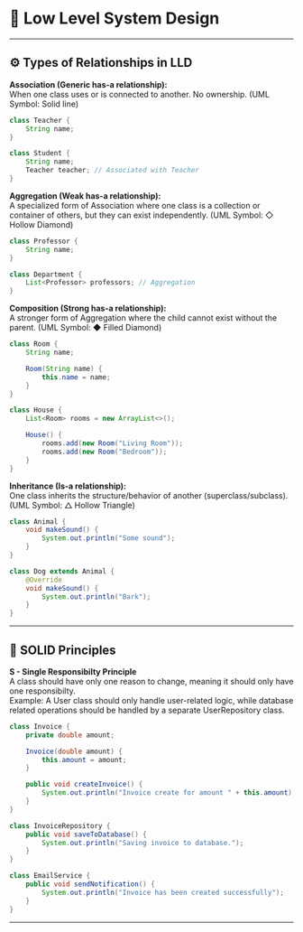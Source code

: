 # 📘 Low Level System Design

---

## ⚙️ Types of Relationships in LLD

**Association (Generic has-a relationship):**  
When one class uses or is connected to another. No ownership. (UML Symbol: Solid line)

```java
class Teacher {
    String name;
}

class Student {
    String name;
    Teacher teacher; // Associated with Teacher
}
```

**Aggregation (Weak has-a relationship):**  
A specialized form of Association where one class is a collection or container of others, but they can exist independently. (UML Symbol: ◇ Hollow Diamond)

```java
class Professor {
    String name;
}

class Department {
    List<Professor> professors; // Aggregation
}
```

**Composition (Strong has-a relationship):**  
A stronger form of Aggregation where the child cannot exist without the parent. (UML Symbol: ◆ Filled Diamond)

```java
class Room {
    String name;

    Room(String name) {
        this.name = name;
    }
}

class House {
    List<Room> rooms = new ArrayList<>();

    House() {
        rooms.add(new Room("Living Room"));
        rooms.add(new Room("Bedroom"));
    }
}
```

**Inheritance (Is-a relationship):**  
One class inherits the structure/behavior of another (superclass/subclass). (UML Symbol: △ Hollow Triangle)

```java
class Animal {
    void makeSound() {
        System.out.println("Some sound");
    }
}

class Dog extends Animal {
    @Override
    void makeSound() {
        System.out.println("Bark");
    }
}
```

---

## 🧠 SOLID Principles

**S - Single Responsibilty Principle**  
A class should have only one reason to change, meaning it should only have one responsibilty.  
Example: A User class should only handle user-related logic, while database related operations should be handled by a separate UserRepository class. 

```java
class Invoice {
    private double amount;

    Invoice(double amount) {
        this.amount = amount;
    }

    public void createInvoice() {
        System.out.println("Invoice create for amount " + this.amount);
    }
}

class InvoiceRepository {
    public void saveToDatabase() {
        System.out.println("Saving invoice to database.");
    }
}

class EmailService {
    public void sendNotification() {
        System.out.println("Invoice has been created successfully");
    }
}
```

---

